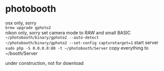 # photobooth

osx only, sorry  
`brew upgrade gphoto2`  
nikon only, sorry set camera mode to RAW and small BASIC  
`~/photobooth/binary/gphoto2 --auto-detect  
~/photobooth/binary/gphoto2 --set-config capturetarget=1`
start server
`sudo php -S 0.0.0.0:80 -t ~/photobooth/Server`
copy everything to ~/booth/Server  

under construction, not for download
